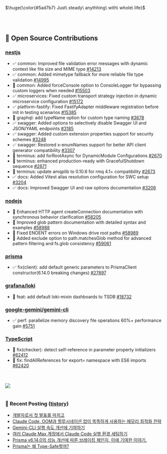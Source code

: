 <p>$\huge{\color{#5ad7b7} Just\ steady\ anythhing\ with\ whole\ life}$</p>

<br>
<br>
  
## 📖 Open Source Contributions
### [nestjs](https://github.com/nestjs)
- ✅ common: Improved file validation error messages with dynamic context like file size and MIME type [#14213](https://github.com/nestjs/nest/pull/14213)
- ✅ common: Added mimetype fallback for more reliable file type validation [#14995](https://github.com/nestjs/nest/pull/14995)
- 🔄 common: Added forceConsole option to ConsoleLogger for bypassing custom loggers when needed [#15503](https://github.com/nestjs/nest/pull/15503)
- ✅ microservices: Fixed custom transport strategy injection in dynamic microservice configuration [#15172](https://github.com/nestjs/nest/pull/15172)
- ✅ platform-fastify: Fixed FastifyAdapter middleware registration before init in testing scenarios [#15385](https://github.com/nestjs/nest/pull/15385)
- 🔄 graphql: add typeName option for custom type naming [#3678](https://github.com/nestjs/graphql/pull/3678)
- ✅ swagger: Added options to selectively disable Swagger UI and JSON/YAML endpoints [#3185](https://github.com/nestjs/swagger/pull/3185)
- ✅ swagger: Added custom extension properties support for security schemes [#3248](https://github.com/nestjs/swagger/pull/3248)
- ✅ swagger: Restored x-enumNames support for better API client generator compatibility [#3307](https://github.com/nestjs/swagger/pull/3307)
- 🔄 terminus: add forRootAsync for DynamicModule Configurations [#2670](https://github.com/nestjs/terminus/pull/2670)
- 🔄 terminus: enhanced production-ready with GracefulShutdown sequence [#2671](https://github.com/nestjs/terminus/pull/2671)
- 🔄 terminus: update amqplib to 0.10.6 for rmq 4.1+ compatibility [#2673](https://github.com/nestjs/terminus/pull/2673)
- ✅ docs: Added Vitest alias resolution configuration for SWC setup [#3204](https://github.com/nestjs/docs.nestjs.com/pull/3204)
- ✅ docs: Improved Swagger UI and raw options documentation [#3206](https://github.com/nestjs/docs.nestjs.com/pull/3206)

### [nodejs](https://github.com/nodejs)
- 🔄 Enhanced HTTP agent createConnection documentation with synchronous behavior clarification [#58205](https://github.com/nodejs/node/pull/58205)
- 🔄 Improved glob pattern documentation with detailed syntax and examples [#58988](https://github.com/nodejs/node/pull/58988)
- 🔄 Fixed ENOENT errors on Windows drive root paths [#58989](https://github.com/nodejs/node/pull/58989)
- 🔄 Added exclude option to path.matchesGlob method for advanced pattern filtering and fs.glob consistency [#59061](https://github.com/nodejs/node/pull/59061)

### [prisma](https://github.com/prisma/prisma)
- ✅ fix(client): add default generic parameters to PrismaClient constructor(6.14.0 breaking changes) [#27897](https://github.com/prisma/prisma/pull/27897)


### [grafana/loki](https://github.com/grafana/loki)
- 🔄 feat: add default loki-mixin dashboards to TSDB [#18732](https://github.com/grafana/loki/pull/18732)

### [google-gemini/gemini-cli](https://github.com/google-gemini/gemini-cli)
- ✅ perf: parallelize memory discovery file operations 60%+ performance gain [#5751](https://github.com/google-gemini/gemini-cli/pull/5751)

### [TypeScript](https://github.com/google-gemini/gemini-cli)
- 🔄 fix(checker): detect self-reference in parameter property initializers [#62412](https://github.com/microsoft/TypeScript/pull/62412)
- 🔄 fix: findAllReferences for export= namespace with ES6 imports [#62420](https://github.com/microsoft/TypeScript/pull/62420)

<br>
<br>

<a href="https://github.com/devxb/gitanimals">
  <img src="https://render.gitanimals.org/farms/mag123c"/>
</a>

<br>
<br>


### 📕 Recent Posting ([tistory](https://mag1c.tistory.com))
- [개발자로서 첫 발표를 마치고](https://mag1c.tistory.com/585)</br>
- [Claude Code, OOM과 할루시네이션 없이 똑똑하게 사용하는 메모리 최적화 전략](https://mag1c.tistory.com/584)</br>
- [Gemini-CLI 실행 속도 개선에 기여하기](https://mag1c.tistory.com/583)</br>
- [여러 Claude Max 계정에서 Claude Code 실행 환경 세팅하기](https://mag1c.tistory.com/582)</br>
- [Prisma v6.14.0의 성능 개선에 따른 브레이킹 체인지, 이에 기여한 이야기.](https://mag1c.tistory.com/580)</br>
- [Prisma는 왜 Type-Safe할까?](https://mag1c.tistory.com/581)</br>
